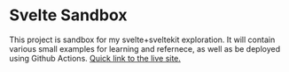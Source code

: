 # Svelte Sandbox

This project is sandbox for my svelte+sveltekit exploration. It will contain various small examples for learning and refernece, as well as be deployed using Github Actions. [Quick link to the live site.](https://dan-collins-dev.github.io/svelte-sandbox/)
